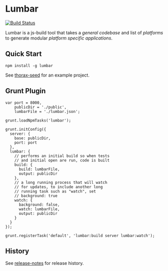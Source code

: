 # Lumbar #

[![Build Status](https://secure.travis-ci.org/walmartlabs/lumbar.png?branch=master)](http://travis-ci.org/walmartlabs/lumbar)

Lumbar is a js-build tool that takes a _general codebase_ and list of _platforms_ to generate modular _platform specific applications_.

## Quick Start

    npm install -g lumbar

See [thorax-seed](https://github.com/walmartlabs/thorax-seed) for an example project.

## Grunt Plugin

    var port = 8000,
        publicDir = './public',
        lumbarFile = './lumbar.json';

    grunt.loadNpmTasks('lumbar');

    grunt.initConfig({
      server: {
        base: publicDir,
        port: port
      },
      lumbar: {
        // performs an initial build so when tests
        // and initial open are run, code is built
        build: {
          build: lumbarFile,
          output: publicDir
        },
        // a long running process that will watch
        // for updates, to include another long
        // running task such as "watch", set
        // background: true
        watch: {
          background: false,
          watch: lumbarFile,
          output: publicDir
        }
      }
    });

    grunt.registerTask('default', 'lumbar:build server lumbar:watch');


## History

See [release-notes](release-notes.md) for release history.
